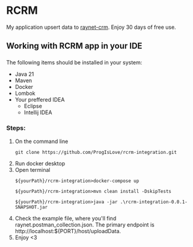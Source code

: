 # RCRM
   My application upsert data to [raynet-crm](https://raynet.cz/vyzkouset-zdarma/). Enjoy 30 days of free use.

## Working with RCRM app in your IDE

###
The following items should be installed in your system:
* Java 21
* Maven
* Docker
* Lombok
* Your preffered IDEA
  * Eclipse
  * Intellij IDEA

### Steps:

1) On the command line
    ```
    git clone https://github.com/ProgIsLove/rcrm-integration.git
    ```
2) Run docker desktop
3) Open terminal   
   ```
   ${yourPath}/rcrm-integration>docker-compose up
    
   ${yourPath}/rcrm-integration>mvn clean install -DskipTests

   ${yourPath}/rcrm-integration>java -jar .\rcrm-integration-0.0.1-SNAPSHOT.jar
   ```
4) Check the example file, where you'll find raynet.postman_collection.json. The primary endpoint is http://localhost:${PORT}/host/uploadData.
5) Enjoy <3   
   
    
     
    
   
